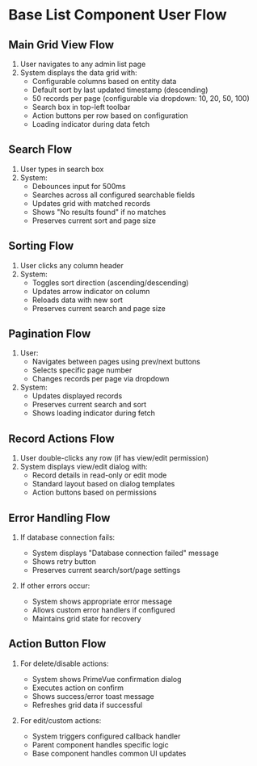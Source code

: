 # Base List Component User Flow

## Main Grid View Flow

1. User navigates to any admin list page
2. System displays the data grid with:
    - Configurable columns based on entity data
    - Default sort by last updated timestamp (descending)
    - 50 records per page (configurable via dropdown: 10, 20, 50, 100)
    - Search box in top-left toolbar
    - Action buttons per row based on configuration
    - Loading indicator during data fetch

## Search Flow

1. User types in search box
2. System:
    - Debounces input for 500ms
    - Searches across all configured searchable fields
    - Updates grid with matched records
    - Shows "No results found" if no matches
    - Preserves current sort and page size

## Sorting Flow

1. User clicks any column header
2. System:
    - Toggles sort direction (ascending/descending)
    - Updates arrow indicator on column
    - Reloads data with new sort
    - Preserves current search and page size

## Pagination Flow

1. User:
    - Navigates between pages using prev/next buttons
    - Selects specific page number
    - Changes records per page via dropdown
2. System:
    - Updates displayed records
    - Preserves current search and sort
    - Shows loading indicator during fetch

## Record Actions Flow

1. User double-clicks any row (if has view/edit permission)
2. System displays view/edit dialog with:
    - Record details in read-only or edit mode
    - Standard layout based on dialog templates
    - Action buttons based on permissions

## Error Handling Flow

1. If database connection fails:

    - System displays "Database connection failed" message
    - Shows retry button
    - Preserves current search/sort/page settings

2. If other errors occur:
    - System shows appropriate error message
    - Allows custom error handlers if configured
    - Maintains grid state for recovery

## Action Button Flow

1. For delete/disable actions:

    - System shows PrimeVue confirmation dialog
    - Executes action on confirm
    - Shows success/error toast message
    - Refreshes grid data if successful

2. For edit/custom actions:
    - System triggers configured callback handler
    - Parent component handles specific logic
    - Base component handles common UI updates
